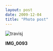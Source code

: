 ```yaml
---
layout: post
date: 2009-12-04
title: "Photo post"
---
```

![travisj](/images/50e8757980998572c4a6e7aaff8afc76a565128f963e2bb5080b911feaa40b07.jpg)

<b>IMG_0093</b>